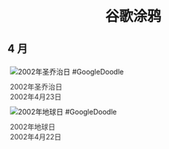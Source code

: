 
<h1 align="center"> 谷歌涂鸦 </h1>




## 4 月

<div class="image">


<img src="https://www.google.com/logos/2002/stgeorge02.gif" alt="2002年圣乔治日 #GoogleDoodle" style="margin: 5px"/>
<div class="info" style="font-size: 14px; color:#333333; margin:5px"><div class="title">2002年圣乔治日</div><div class="date">2002年4月23日</div></div>

<img src="https://lh3.googleusercontent.com/qhZtBXb5pAqr6Wovvl59Ps8K7MtTqMqmPNqACN0WXg-SDpGsnM9KPIgAJpFLbstGnXjS8bRYk-GV14wmVCcxpBV8XAbkt3uY408ThqQ=s660" alt="2002年地球日 #GoogleDoodle" style="margin: 5px"/>
<div class="info" style="font-size: 14px; color:#333333; margin:5px"><div class="title">2002年地球日</div><div class="date">2002年4月22日</div></div>

</div>









